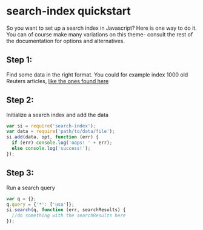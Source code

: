 # search-index quickstart

So you want to set up a search index in Javascript? Here is one way to
do it. You can of course make many variations on this theme- consult
the rest of the documentation for options and alternatives.

## Step 1:

Find some data in the right format. You could for example index 1000
old Reuters articles, [like the ones found here](https://raw.githubusercontent.com/fergiemcdowall/reuters-21578-json/master/data/full/reuters-000.json)

## Step 2:

Initialize a search index and add the data

```javascript
var si = require('search-index');
var data = require('path/to/data/file');
si.add(data, opt, function (err) {
  if (err) console.log('oops! ' + err);
  else console.log('success!');
});

```

## Step 3:

Run a search query

```javascript
var q = {};
q.query = {'*': ['usa']};
si.search(q, function (err, searchResults) {
  //do something with the searchResults here
});
```
